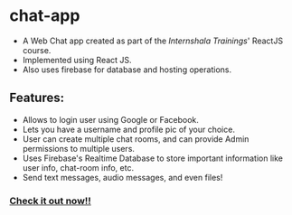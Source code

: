 # chat-app
- A Web Chat app created as part of the *Internshala Trainings*' ReactJS course.
- Implemented using React JS.
- Also uses firebase for database and hosting operations.

## Features:
- Allows to login user using Google or Facebook.
- Lets you have a username and profile pic of your choice.
- User can create multiple chat rooms, and can provide Admin permissions to multiple users.
- Uses Firebase's Realtime Database to store important information like user info, chat-room info, etc.
- Send text messages, audio messages, and even files!

### [Check it out now!!](https://chat-web-app-c9264.web.app/) 
